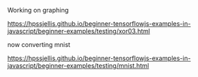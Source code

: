 

Working on graphing


https://hpssjellis.github.io/beginner-tensorflowjs-examples-in-javascript/beginner-examples/testing/xor03.html





now converting mnist

https://hpssjellis.github.io/beginner-tensorflowjs-examples-in-javascript/beginner-examples/testing/mnist.html
